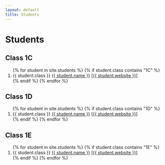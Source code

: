 ```yaml
---
layout: default
title: Students
---
```


# Students

## Class 1C
<ol>
  {% for student in site.students %}
    {% if student.class contains "1C" %}
        <li>
            {{ student.class }} <a href="{{ student.url }}">{{ student.name }}</a>  [<a href="{{ student.website }}" target="_blank">{{ student.website }}</a>]
        </li>
    {% endif %}
  {% endfor %}
</ol>

## Class 1D
<ol>
  {% for student in site.students %}
    {% if student.class contains "1D" %}
        <li>
            {{ student.class }} <a href="{{ student.url }}">{{ student.name }}</a>  [<a href="{{ student.website }}" target="_blank">{{ student.website }}</a>]
        </li>
    {% endif %}
  {% endfor %}
</ol>

## Class 1E
<ol>
  {% for student in site.students %}
    {% if student.class contains "1E" %}
        <li>
            {{ student.class }} <a href="{{ student.url }}">{{ student.name }}</a>  [<a href="{{ student.website }}" target="_blank">{{ student.website }}</a>]
        </li>
    {% endif %}
  {% endfor %}
</ol>
